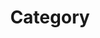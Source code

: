 ---
title: "Category"
layout: categories
permalink: /categories/ 
author_profile: true
sidebar_main: true
---
